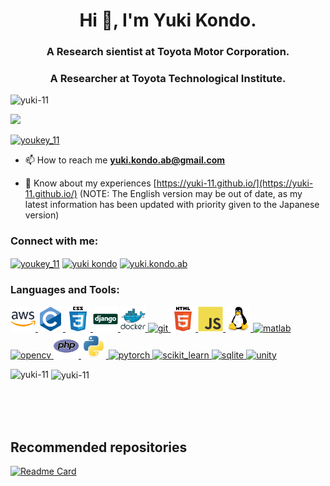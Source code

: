 <h1 align="center">Hi 👋, I'm Yuki Kondo.</h1>
<h3 align="center">A Research sientist at Toyota Motor Corporation.</h3>
<h3 align="center">A Researcher at Toyota Technological Institute.</h3>

<p align="left"> <img src="https://komarev.com/ghpvc/?username=yuki-11&label=Profile%20views&color=0e75b6&style=flat" alt="yuki-11" /> </p>
<p align="left"><img alig src="https://github-profile-trophy.vercel.app/?username=yuki-11&column=8&rank=SSS,SS,S,AAA,AA,A,B,C" /> </p>

<p align="left"> <a href="https://twitter.com/youkey_11" target="blank"><img src="https://img.shields.io/twitter/follow/youkey_11?logo=twitter&style=for-the-badge" alt="youkey_11" /></a> </p>

- 📫 How to reach me **yuki.kondo.ab@gmail.com**

- 📄 Know about my experiences [https://yuki-11.github.io/](https://yuki-11.github.io/)  (NOTE: The English version may be out of date, as my latest information has been updated with priority given to the Japanese version)

<h3 align="left">Connect with me:</h3>
<p align="left">
<a href="https://twitter.com/youkey_11" target="blank"><img align="center" src="https://raw.githubusercontent.com/rahuldkjain/github-profile-readme-generator/master/src/images/icons/Social/twitter.svg" alt="youkey_11" height="30" width="40" /></a>
<a href="https://www.linkedin.com/in/yuki-kondo-0519511b8/" target="blank"><img align="center" src="https://raw.githubusercontent.com/rahuldkjain/github-profile-readme-generator/master/src/images/icons/Social/linked-in-alt.svg" alt="yuki kondo" height="30" width="40" /></a>
<a href="https://fb.com/yuki.kondo.ab" target="blank"><img align="center" src="https://raw.githubusercontent.com/rahuldkjain/github-profile-readme-generator/master/src/images/icons/Social/facebook.svg" alt="yuki.kondo.ab" height="30" width="40" /></a>
</p>

<h3 align="left">Languages and Tools:</h3>
<p align="left"> <a href="https://aws.amazon.com" target="_blank"> <img src="https://raw.githubusercontent.com/devicons/devicon/master/icons/amazonwebservices/amazonwebservices-original-wordmark.svg" alt="aws" width="40" height="40"/> </a> <a href="https://www.cprogramming.com/" target="_blank"> <img src="https://raw.githubusercontent.com/devicons/devicon/master/icons/c/c-original.svg" alt="c" width="40" height="40"/> </a> <a href="https://www.w3schools.com/css/" target="_blank"> <img src="https://raw.githubusercontent.com/devicons/devicon/master/icons/css3/css3-original-wordmark.svg" alt="css3" width="40" height="40"/> </a> <a href="https://www.djangoproject.com/" target="_blank"> <img src="https://raw.githubusercontent.com/devicons/devicon/master/icons/django/django-original.svg" alt="django" width="40" height="40"/> </a> <a href="https://www.docker.com/" target="_blank"> <img src="https://raw.githubusercontent.com/devicons/devicon/master/icons/docker/docker-original-wordmark.svg" alt="docker" width="40" height="40"/> </a> <a href="https://git-scm.com/" target="_blank"> <img src="https://www.vectorlogo.zone/logos/git-scm/git-scm-icon.svg" alt="git" width="40" height="40"/> </a> <a href="https://www.w3.org/html/" target="_blank"> <img src="https://raw.githubusercontent.com/devicons/devicon/master/icons/html5/html5-original-wordmark.svg" alt="html5" width="40" height="40"/> </a> <a href="https://developer.mozilla.org/en-US/docs/Web/JavaScript" target="_blank"> <img src="https://raw.githubusercontent.com/devicons/devicon/master/icons/javascript/javascript-original.svg" alt="javascript" width="40" height="40"/> </a> <a href="https://www.linux.org/" target="_blank"> <img src="https://raw.githubusercontent.com/devicons/devicon/master/icons/linux/linux-original.svg" alt="linux" width="40" height="40"/> </a> <a href="https://www.mathworks.com/" target="_blank"> <img src="https://upload.wikimedia.org/wikipedia/commons/2/21/Matlab_Logo.png" alt="matlab" width="40" height="40"/> </a> <a href="https://opencv.org/" target="_blank"> <img src="https://www.vectorlogo.zone/logos/opencv/opencv-icon.svg" alt="opencv" width="40" height="40"/> </a> <a href="https://www.php.net" target="_blank"> <img src="https://raw.githubusercontent.com/devicons/devicon/master/icons/php/php-original.svg" alt="php" width="40" height="40"/> </a> <a href="https://www.python.org" target="_blank"> <img src="https://raw.githubusercontent.com/devicons/devicon/master/icons/python/python-original.svg" alt="python" width="40" height="40"/> </a> <a href="https://pytorch.org/" target="_blank"> <img src="https://www.vectorlogo.zone/logos/pytorch/pytorch-icon.svg" alt="pytorch" width="40" height="40"/> </a> <a href="https://scikit-learn.org/" target="_blank"> <img src="https://upload.wikimedia.org/wikipedia/commons/0/05/Scikit_learn_logo_small.svg" alt="scikit_learn" width="40" height="40"/> </a> <a href="https://www.sqlite.org/" target="_blank"> <img src="https://www.vectorlogo.zone/logos/sqlite/sqlite-icon.svg" alt="sqlite" width="40" height="40"/> </a> <a href="https://unity.com/" target="_blank"> <img src="https://www.vectorlogo.zone/logos/unity3d/unity3d-icon.svg" alt="unity" width="40" height="40"/> </a> </p>

<p><img align="left" src="https://github-readme-stats.vercel.app/api/top-langs?username=yuki-11&show_icons=true&locale=en&hide=javascript,html" alt="yuki-11" /></p>

<p>&nbsp;<img align="center" src="https://github-readme-stats.vercel.app/api?username=yuki-11&show_icons=true&locale=en" alt="yuki-11" /></p>

<br><br><br>

## Recommended repositories
[![Readme Card](https://github-readme-stats.vercel.app/api/pin/?username=yuki-11&repo=CSSR)](https://github.com/Yuki-11/CSSR)

